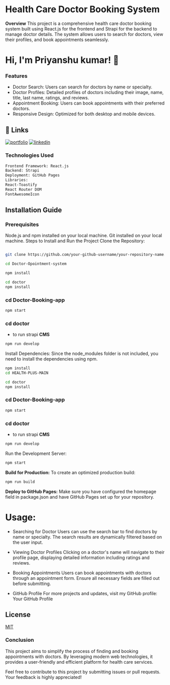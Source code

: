 # Health Care Doctor Booking System

**Overview**
This project is a comprehensive health care doctor booking system built using React.js for the frontend and Strapi for the backend to manage doctor details. The system allows users to search for doctors, view their profiles, and book appointments seamlessly.

# Hi, I'm Priyanshu kumar! 👋

### Features

- Doctor Search: Users can search for doctors by name or specialty.
- Doctor Profiles: Detailed profiles of doctors including their image, name, title, last name, ratings, and reviews.
- Appointment Booking: Users can book appointments with their preferred doctors.
- Responsive Design: Optimized for both desktop and mobile devices.

## 🔗 Links

[![portfolio](https://img.shields.io/badge/my_portfolio-000?style=for-the-badge&logo=ko-fi&logoColor=white)](https://katherineoeler.com/)
[![linkedin](https://img.shields.io/badge/linkedin-0A66C2?style=for-the-badge&logo=linkedin&logoColor=white)](https://www.linkedin.com/in/priyanshu-kumar-482b05235/)

### Technologies Used

```bash
Frontend Framework: React.js
Backend: Strapi
Deployment: GitHub Pages
Libraries:
React-Toastify
React Router DOM
FontAwesomeIcon
```

## Installation Guide

### Prerequisites

Node.js and npm installed on your local machine.
Git installed on your local machine.
Steps to Install and Run the Project
Clone the Repository:

```bash

git clone https://github.com/your-github-username/your-repository-name.git

cd Doctor-Opointment-system
```

```bash
npm install

```

```bash
cd doctor
npm install
```

### cd Doctor-Booking-app

```bash
npm start
```

### cd doctor

- to run strapi **CMS**

```bash
npm run develop
```

Install Dependencies:
Since the node_modules folder is not included, you need to install the dependencies using npm.

```bash
npm install
cd HEALTH-PLUS-MAIN
```

```bash
cd doctor
npm install
```

### cd Doctor-Booking-app

```bash
npm start
```

### cd doctor

- to run strapi **CMS**

```bash
npm run develop
```

Run the Development Server:

```bash
npm start
```

**Build for Production:**
To create an optimized production build:

```bash
npm run build
```

**Deploy to GitHub Pages:**
Make sure you have configured the homepage field in package.json and have GitHub Pages set up for your repository.

# Usage:

- Searching for Doctor
  Users can use the search bar to find doctors by name or specialty. The search results are dynamically filtered based on the user input.

- Viewing Doctor Profiles
  Clicking on a doctor's name will navigate to their profile page, displaying detailed information including ratings and reviews.

- Booking Appointments
  Users can book appointments with doctors through an appointment form. Ensure all necessary fields are filled out before submitting.

- GitHub Profile
  For more projects and updates, visit my GitHub profile:
  Your GitHub Profile

## License

[MIT](https://choosealicense.com/licenses/mit/)

### Conclusion

This project aims to simplify the process of finding and booking appointments with doctors. By leveraging modern web technologies, it provides a user-friendly and efficient platform for health care services.

Feel free to contribute to this project by submitting issues or pull requests. Your feedback is highly appreciated!
